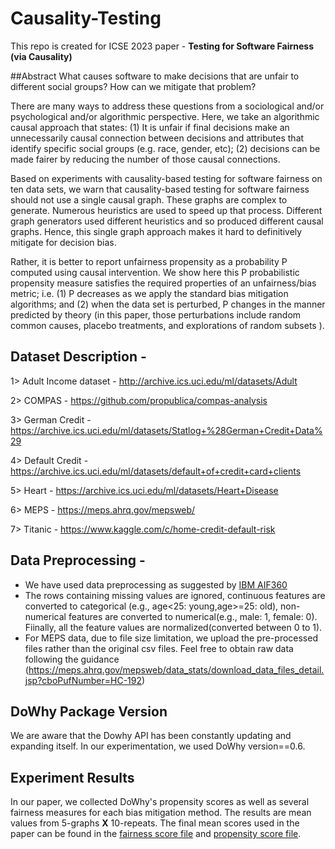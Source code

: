 # Causality-Testing
This repo is created for ICSE 2023 paper - **Testing for Software Fairness (via Causality)**

##Abstract
What causes software to make decisions that are unfair to different social groups? How can we mitigate that problem?

There are many ways to address these questions from a sociological and/or psychological and/or algorithmic perspective. Here, we take an algorithmic causal approach that states: (1) It is unfair if final decisions make an unnecessarily causal connection between decisions and attributes that identify specific social groups (e.g. race, gender, etc); (2) decisions can be made fairer by reducing the number of those causal connections.

Based on experiments with causality-based testing for software fairness on ten data sets, we warn that causality-based testing for software fairness should not use a single causal graph. These graphs are complex to generate. Numerous heuristics are used
to speed up that process. Different graph generators used different heuristics and so produced different causal graphs. Hence, this single graph approach makes it hard to definitively mitigate for decision bias.

Rather, it is better to report unfairness propensity as a probability P computed using causal intervention. We show here this P probabilistic propensity measure satisfies the required properties of an unfairness/bias metric; i.e. (1) P decreases as we apply the standard bias mitigation algorithms; and (2) when the data set is perturbed, P changes in the manner predicted by theory (in this paper, those perturbations include random common causes, placebo treatments, and explorations of random subsets ).

## Dataset Description - 

1> Adult Income dataset - http://archive.ics.uci.edu/ml/datasets/Adult

2> COMPAS - https://github.com/propublica/compas-analysis

3> German Credit - https://archive.ics.uci.edu/ml/datasets/Statlog+%28German+Credit+Data%29 

4> Default Credit - https://archive.ics.uci.edu/ml/datasets/default+of+credit+card+clients

5> Heart - https://archive.ics.uci.edu/ml/datasets/Heart+Disease

6> MEPS - https://meps.ahrq.gov/mepsweb/

7> Titanic - https://www.kaggle.com/c/home-credit-default-risk

## Data Preprocessing -
* We have used data preprocessing as suggested by [IBM AIF360](https://github.com/IBM/AIF360)
* The rows containing missing values are ignored, continuous features are converted to categorical (e.g., age<25: young,age>=25: old), non-numerical features are converted to numerical(e.g., male: 1, female: 0). Fiinally, all the feature values are normalized(converted between 0 to 1). 
* For MEPS data, due to file size limitation, we upload the pre-processed files rather than the original csv files. Feel free to obtain raw data following the guidance (https://meps.ahrq.gov/mepsweb/data_stats/download_data_files_detail.jsp?cboPufNumber=HC-192)

## DoWhy Package Version
We are aware that the Dowhy API has been constantly updating and expanding itself. In our experimentation, we used DoWhy version==0.6.

## Experiment Results
In our paper, we collected DoWhy's propensity scores as well as several fairness measures for each bias mitigation method. The results are mean values from 5-graphs **X** 10-repeats. The final mean scores used in the paper can be found in the [fairness score file](/data/fairness_scores.xlsx) and [propensity score file](/data/propensity_scores.xlsx).
